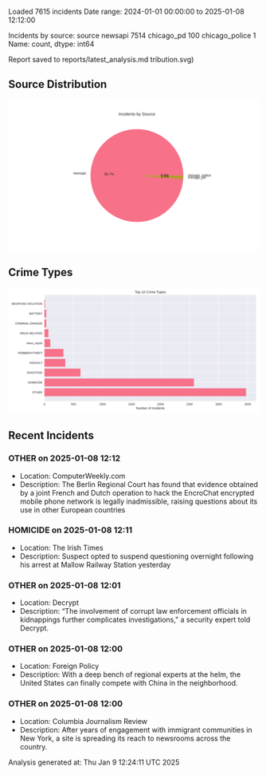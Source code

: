
Loaded 7615 incidents
Date range: 2024-01-01 00:00:00 to 2025-01-08 12:12:00

Incidents by source:
source
newsapi           7514
chicago_pd         100
chicago_police       1
Name: count, dtype: int64

Report saved to reports/latest_analysis.md
tribution.svg)

## Source Distribution
![Source Distribution](images/source_distribution.svg)

## Crime Types
![Crime Types](images/crime_types.svg)

## Recent Incidents

### OTHER on 2025-01-08 12:12
- Location: ComputerWeekly.com
- Description: The Berlin Regional Court has found that evidence obtained by a joint French and Dutch operation to hack the EncroChat encrypted mobile phone network is legally inadmissible, raising questions about its use in other European countries


### HOMICIDE on 2025-01-08 12:11
- Location: The Irish Times
- Description: Suspect opted to suspend questioning overnight following his arrest at Mallow Railway Station yesterday


### OTHER on 2025-01-08 12:01
- Location: Decrypt
- Description: “The involvement of corrupt law enforcement officials in kidnappings further complicates investigations," a security expert told Decrypt.


### OTHER on 2025-01-08 12:00
- Location: Foreign Policy
- Description: With a deep bench of regional experts at the helm, the United States can finally compete with China in the neighborhood.


### OTHER on 2025-01-08 12:00
- Location: Columbia Journalism Review
- Description: After years of engagement with immigrant communities in New York, a site is spreading its reach to newsrooms across the country.

Analysis generated at: Thu Jan  9 12:24:11 UTC 2025
